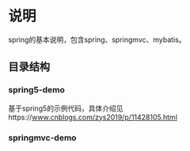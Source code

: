 # 说明

spring的基本说明，包含spring、springmvc、mybatis。

## 目录结构
### spring5-demo
基于spring5的示例代码，具体介绍见https://www.cnblogs.com/zys2019/p/11428105.html

### springmvc-demo
